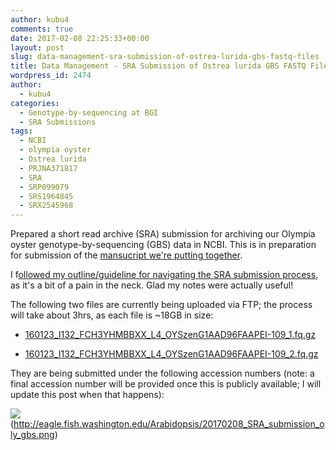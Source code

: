 ```yaml
---
author: kubu4
comments: true
date: 2017-02-08 22:25:33+00:00
layout: post
slug: data-management-sra-submission-of-ostrea-lurida-gbs-fastq-files
title: Data Management - SRA Submission of Ostrea lurida GBS FASTQ Files
wordpress_id: 2474
author:
  - kubu4
categories:
  - Genotype-by-sequencing at BGI
  - SRA Submissions
tags:
  - NCBI
  - olympia oyster
  - Ostrea lurida
  - PRJNA371817
  - SRA
  - SRP099079
  - SRS1964845
  - SRX2545968
---
```


Prepared a short read archive (SRA) submission for archiving our Olympia oyster genotype-by-sequencing (GBS) data in NCBI. This is in preparation for submission of the [mansucript we're putting together](https://www.authorea.com/users/4974/articles/149442).

I f[ollowed my outline/guideline for navigating the SRA submission process](2016/03/23/data-management-sra-submission-overview.html), as it's a bit of a pain in the neck. Glad my notes were actually useful!

The following two files are currently being uploaded via FTP; the process will take about 3hrs, as each file is ~18GB in size:





  * [160123_I132_FCH3YHMBBXX_L4_OYSzenG1AAD96FAAPEI-109_1.fq.gz](https://owl.fish.washington.edu/nightingales/O_lurida/20160223_gbs/160123_I132_FCH3YHMBBXX_L4_OYSzenG1AAD96FAAPEI-109_1.fq.gz)



  * [160123_I132_FCH3YHMBBXX_L4_OYSzenG1AAD96FAAPEI-109_2.fq.gz](https://owl.fish.washington.edu/nightingales/O_lurida/20160223_gbs/160123_I132_FCH3YHMBBXX_L4_OYSzenG1AAD96FAAPEI-109_2.fq.gz)








They are being submitted under the following accession numbers (note: a final accession number will be provided once this is publicly available; I will update this post when that happens):

![](https://eagle.fish.washington.edu/Arabidopsis/20170208_SRA_submission_oly_gbs.png)(http://eagle.fish.washington.edu/Arabidopsis/20170208_SRA_submission_oly_gbs.png)
